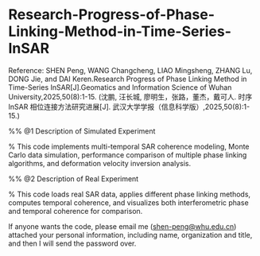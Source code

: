 # Research-Progress-of-Phase-Linking-Method-in-Time-Series-InSAR
Reference: SHEN Peng, WANG Changcheng, LIAO Mingsheng, ZHANG Lu, DONG Jie, and DAI Keren.Research Progress of Phase Linking Method in Time-Series InSAR[J].Geomatics and Information Science of Wuhan University,2025,50(8):1-15.
(沈鹏, 汪长城, 廖明生，张路，董杰，戴可人. 时序InSAR 相位连接方法研究进展[J]. 武汉大学学报（信息科学版）,2025,50(8):1-15.)

%% @1 Description of Simulated Experiment

%  This code implements multi-temporal SAR coherence modeling, Monte Carlo data simulation, performance comparison of multiple phase linking algorithms, and deformation velocity inversion analysis.

%% @2 Description of Real Experiment

%  This code loads real SAR data, applies different phase linking methods, computes temporal coherence, and visualizes both interferometric phase and temporal coherence for comparison.

If anyone wants the code, please email me (shen-peng@whu.edu.cn) attached your personal information, including name, organization and title, and then I will send the password over.
